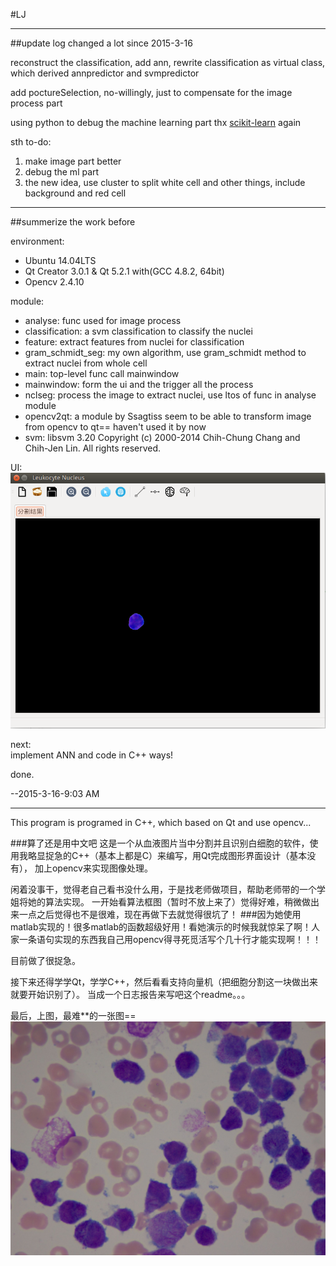 #LJ

---

##update log
changed a lot since 2015-3-16

reconstruct the classification, add ann, rewrite classification as virtual class, which derived
annpredictor and svmpredictor

add poctureSelection, no-willingly, just to compensate for the image process part

using python to debug the machine learning part
thx [scikit-learn](http://scikit-learn.org/stable/index.html) again

sth to-do:
1. make image part better
2. debug the ml part
3. the new idea, use cluster to split white cell and other things, include background and red cell

---

##summerize the work before

environment:  
* Ubuntu 14.04LTS  
* Qt Creator 3.0.1 & Qt 5.2.1 with(GCC 4.8.2, 64bit)  
* Opencv 2.4.10  

module:  
* analyse: func used for image process  
* classification: a svm classification to classify the nuclei  
* feature: extract features from nuclei for classification  
* gram_schmidt_seg: my own algorithm, use gram_schmidt method to extract nuclei from whole cell  
* main: top-level func call mainwindow  
* mainwindow: form the ui and the trigger all the process  
* nclseg: process the image to extract nuclei, use ltos of func in analyse module  
* opencv2qt: a module by Ssagtiss seem to be able to transform image from opencv to qt== haven't used it by now  
* svm: libsvm 3.20 Copyright (c) 2000-2014 Chih-Chung Chang and Chih-Jen Lin. All rights reserved.  

UI:  
![UI](doc/screenshot.png)  

next:  
implement ANN and code in C++ ways!  

done.

--2015-3-16-9:03 AM  


******
This program is programed in C++, which based on Qt and use opencv...

###算了还是用中文吧
这是一个从血液图片当中分割并且识别白细胞的软件，使用我略显捉急的C++（基本上都是C）来编写，用Qt完成图形界面设计（基本没有）， 加上opencv来实现图像处理。

闲着没事干，觉得老自己看书没什么用，于是找老师做项目，帮助老师带的一个学姐将她的算法实现。
一开始看算法框图（暂时不放上来了）觉得好难，稍微做出来一点之后觉得也不是很难，现在再做下去就觉得很坑了！
###因为她使用matlab实现的！很多matlab的函数超级好用！看她演示的时候我就惊呆了啊！人家一条语句实现的东西我自己用opencv得寻死觅活写个几十行才能实现啊！！！

目前做了很捉急。

接下来还得学学Qt，学学C++，然后看看支持向量机（把细胞分割这一块做出来就要开始识别了）。
当成一个日志报告来写吧这个readme。。。

最后，上图，最难**的一张图==
![nuclei](doc/nuclei.jpg)
